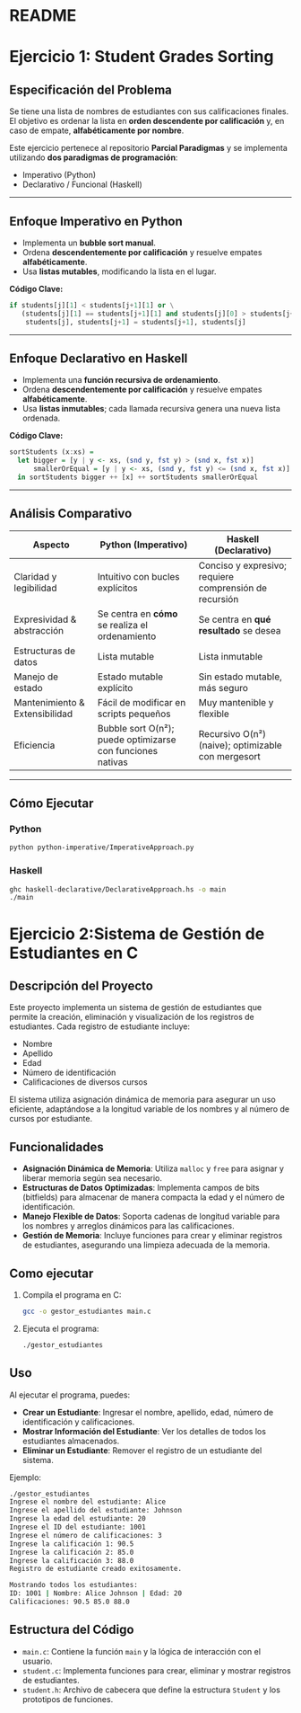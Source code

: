 # README

# Ejercicio 1: Student Grades Sorting

## Especificación del Problema

Se tiene una lista de nombres de estudiantes con sus calificaciones finales. El objetivo es ordenar la lista en **orden descendente por calificación** y, en caso de empate, **alfabéticamente por nombre**.

Este ejercicio pertenece al repositorio **Parcial Paradigmas** y se implementa utilizando **dos paradigmas de programación**:

- Imperativo (Python)
- Declarativo / Funcional (Haskell)

---

## Enfoque Imperativo en Python

- Implementa un **bubble sort manual**.
- Ordena **descendentemente por calificación** y resuelve empates **alfabéticamente**.
- Usa **listas mutables**, modificando la lista en el lugar.

**Código Clave:**
```python
if students[j][1] < students[j+1][1] or \
   (students[j][1] == students[j+1][1] and students[j][0] > students[j+1][0]):
    students[j], students[j+1] = students[j+1], students[j]
```

---

## Enfoque Declarativo en Haskell

- Implementa una **función recursiva de ordenamiento**.
- Ordena **descendentemente por calificación** y resuelve empates **alfabéticamente**.
- Usa **listas inmutables**; cada llamada recursiva genera una nueva lista ordenada.

**Código Clave:**
```haskell
sortStudents (x:xs) =
  let bigger = [y | y <- xs, (snd y, fst y) > (snd x, fst x)]
      smallerOrEqual = [y | y <- xs, (snd y, fst y) <= (snd x, fst x)]
  in sortStudents bigger ++ [x] ++ sortStudents smallerOrEqual
```

---

## Análisis Comparativo

| Aspecto                        | Python (Imperativo)                          | Haskell (Declarativo)                                     |
| ------------------------------ | -------------------------------------------- | --------------------------------------------------------- |
| Claridad y legibilidad         | Intuitivo con bucles explícitos              | Conciso y expresivo; requiere comprensión de recursión    |
| Expresividad & abstracción     | Se centra en **cómo** se realiza el ordenamiento | Se centra en **qué resultado** se desea                   |
| Estructuras de datos           | Lista mutable                                | Lista inmutable                                           |
| Manejo de estado               | Estado mutable explícito                     | Sin estado mutable, más seguro                            |
| Mantenimiento & Extensibilidad | Fácil de modificar en scripts pequeños      | Muy mantenible y flexible                                 |
| Eficiencia                     | Bubble sort O(n²); puede optimizarse con funciones nativas | Recursivo O(n²) (naive); optimizable con mergesort       |

---

## Cómo Ejecutar

### Python
```bash
python python-imperative/ImperativeApproach.py
```

### Haskell
```bash
ghc haskell-declarative/DeclarativeApproach.hs -o main
./main
```

# Ejercicio 2:Sistema de Gestión de Estudiantes en C

## Descripción del Proyecto

Este proyecto implementa un sistema de gestión de estudiantes que permite la creación, eliminación y visualización de los registros de estudiantes. Cada registro de estudiante incluye:

* Nombre
* Apellido
* Edad
* Número de identificación
* Calificaciones de diversos cursos

El sistema utiliza asignación dinámica de memoria para asegurar un uso eficiente, adaptándose a la longitud variable de los nombres y al número de cursos por estudiante.

## Funcionalidades

* **Asignación Dinámica de Memoria**: Utiliza `malloc` y `free` para asignar y liberar memoria según sea necesario.
* **Estructuras de Datos Optimizadas**: Implementa campos de bits (bitfields) para almacenar de manera compacta la edad y el número de identificación.
* **Manejo Flexible de Datos**: Soporta cadenas de longitud variable para los nombres y arreglos dinámicos para las calificaciones.
* **Gestión de Memoria**: Incluye funciones para crear y eliminar registros de estudiantes, asegurando una limpieza adecuada de la memoria.

## Como ejecutar

1. Compila el programa en C:

   ```bash
   gcc -o gestor_estudiantes main.c
   ```

2. Ejecuta el programa:

   ```bash
   ./gestor_estudiantes
   ```

## Uso

Al ejecutar el programa, puedes:

* **Crear un Estudiante**: Ingresar el nombre, apellido, edad, número de identificación y calificaciones.
* **Mostrar Información del Estudiante**: Ver los detalles de todos los estudiantes almacenados.
* **Eliminar un Estudiante**: Remover el registro de un estudiante del sistema.

Ejemplo:

```bash
./gestor_estudiantes
Ingrese el nombre del estudiante: Alice
Ingrese el apellido del estudiante: Johnson
Ingrese la edad del estudiante: 20
Ingrese el ID del estudiante: 1001
Ingrese el número de calificaciones: 3
Ingrese la calificación 1: 90.5
Ingrese la calificación 2: 85.0
Ingrese la calificación 3: 88.0
Registro de estudiante creado exitosamente.

Mostrando todos los estudiantes:
ID: 1001 | Nombre: Alice Johnson | Edad: 20
Calificaciones: 90.5 85.0 88.0
```

## Estructura del Código

* `main.c`: Contiene la función `main` y la lógica de interacción con el usuario.
* `student.c`: Implementa funciones para crear, eliminar y mostrar registros de estudiantes.
* `student.h`: Archivo de cabecera que define la estructura `Student` y los prototipos de funciones.

